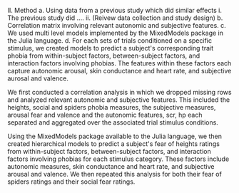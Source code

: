 II. Method
	a. Using data from a previous study which did similar effects
		i. The previous study did ....
		ii. (Reivew data collection and study design)
	b. Correlation matrix involving relevant autonomic and subjective features.
	c. We used multi level models implemented by the MixedModels package in the Julia language.
	d. For each sets of trials conditioned on a specific stimulus, we created models to predict a subject's corresponding trait phobia from within-subject factors, between-subject factors, and interaction factors involving phobias. The features within these factors each capture autonomic arousal, skin conductance and heart rate, and subjective aurosal and valence. 

We first conducted a correlation analysis in which we dropped missing rows and analyzed relevant autonomic and subjective features. This included the heights, social and spiders phobia measures, the subjective measures, arousal fear and valence and the autonomic features, scr, hp each separated and aggregated over the associated trial stimulus conditions.

Using the MixedModels package available to the Julia language, we then created hierarchical models to predict a subject's fear of heights ratings from within-subject factors, between-subject factors, and interaction factors involving phobias for each stimulus category. These factors include autonomic measures, skin conductance and heart rate, and subjective arousal and valence. We then repeated this analysis for both their fear of spiders ratings and their social fear ratings.


